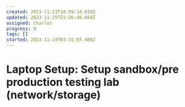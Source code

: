 ```yaml
---
created: 2023-11-23T14:59:14.010Z
updated: 2023-11-25T21:26:46.664Z
assigned: Charles
progress: 0
tags: []
started: 2023-11-24T03:31:07.486Z
---
```


# Laptop Setup: Setup sandbox/pre production testing lab (network/storage)

